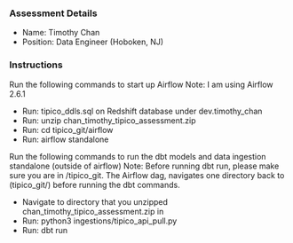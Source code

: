 ### Assessment Details
- Name: Timothy Chan
- Position: Data Engineer (Hoboken, NJ)

### Instructions
Run the following commands to start up Airflow
Note: I am using Airflow 2.6.1
- Run: tipico_ddls.sql on Redshift database under dev.timothy_chan
- Run: unzip chan_timothy_tipico_assessment.zip
- Run: cd tipico_git/airflow
- Run: airflow standalone

Run the following commands to run the dbt models and data ingestion standalone (outside of airflow)
Note: Before running dbt run, please make sure you are in /tipico_git.  The Airflow dag, navigates one directory back to (tipico_git/) before running the dbt commands.
- Navigate to directory that you unzipped chan_timothy_tipico_assessment.zip in
- Run: python3 ingestions/tipico_api_pull.py
- Run: dbt run
